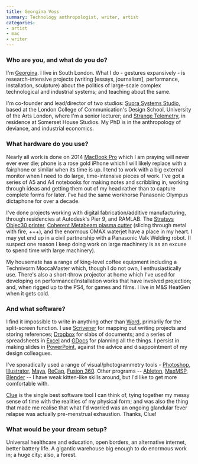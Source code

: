 ```yaml
---
title: Georgina Voss
summary: Technology anthropologist, writer, artist
categories:
- artist
- mac
- writer
---
```


### Who are you, and what do you do?

I'm [Georgina](http://georginavoss.com/ "Georgina's website."). I live in South London.  What I do - gestures expansively - is research-intensive projects (writing [essays, journalism], performance, installation, sculpture) about the politics of large-scale complex technological and industrial systems; and teaching about the same.
 
I'm co-founder and lead/director of two studios: [Supra Systems Studio](http://suprasystems.studio/ "A research group within the University of the Arts London."), based at the London College of Communication's Design School, University of the Arts London, where I'm a senior lecturer; and [Strange Telemetry](http://www.strangetelemetry.com/ "A research company in London."), in residence at Somerset House Studios. My PhD is in the anthropology of deviance, and industrial economics.

### What hardware do you use?

Nearly all work is done on 2014 [MacBook Pro][macbook-pro] which I am praying will never ever ever die; phone is a rose gold iPhone which I will likely replace with a fairphone or similar when its time is up. I tend to work with a big external monitor when I need to do large, time-intensive pieces of work. I've got a series of A5 and A4 notebooks for making notes and scribbling in, working through ideas and getting them out of my head rather than to capture complete forms for later. I've had the same workhorse Panasonic Olympus dictaphone for over a decade.
 
I've done projects working with digital fabrication/additive manufacturing, through residencies at Autodesk's Pier 9, and RAMLAB. The [Stratsys Objec30 printer][objet30-pro], [Coherent Metabeam plasma cutter][meta-4c] (slicing through metal with fire, +++), and the enormous OMAX waterjet have a place in my heart. I may yet end up in a civil partnership with a Panasonic Valk Welding robot. (I suspect one reason I keep doing work on large machinery is as an excuse to spend time with large machinery).  
 
My housemate has a range of king-level coffee equipment including a Technivorm MoccaMaster which, though I do not own, I enthusiastically use. There's also a short-throw projector at home which I've used for developing on performance/installation works that have involved projection; and, when rigged up to the PS4, for games and films. I live in M&S HeatGen when it gets cold.

### And what software?

I find it impossible to write in anything other than [Word][], primarily for the split-screen function. I use [Scrivener][] for mapping out writing projects and storing references; [Dropbox][] for slabs of documents; and a series of spreadsheets in [Excel][] and [GDocs][google-docs] for planning all the things. I persist in making slides in [PowerPoint][], against the advice and disappointment of my design colleagues.
 
I've sporadically used a range of visual/photogrammetry tools - [Photoshop][], [Illustrator][], [Maya][], [ReCap][], [Fusion 360][fusion-360]. Other programs -- [Ableton][live], [MaxMSP][max], [Blender][] -- I have weak kitten-like skills around, but I'd like to get more comfortable with.
 
[Clue][clue-ios] is the single best software tool I can think of, tying together my messy sense of time with the realities of my physical form; and was also the thing that made me realise that what I'd worried was an ongoing glandular fever relapse was actually pre-menstrual exhaustion. Thanks, Clue!

### What would be your dream setup?

Universal healthcare and education, open borders, an alternative internet, better battery life. A gigantic warehouse big enough to do enormous work in; a huge city; also, a forest.

[blender]: https://www.blender.org/ "A free, open-source 3D renderer."
[clue-ios]: https://itunes.apple.com/us/app/clue-health-period-tracker/id657189652 "A period and health tracking app."
[dropbox]: https://www.dropbox.com/ "Online syncing and storage."
[excel]: https://products.office.com/en-us/excel "A spreadsheet application."
[fusion-360]: https://www.autodesk.com/products/fusion-360/overview "Cloud-based CAD/CAM software."
[google-docs]: https://en.wikipedia.org/wiki/Google_Docs "A web-based office suite."
[illustrator]: https://www.adobe.com/products/illustrator.html "A vector graphics editor."
[live]: https://www.ableton.com/en/live/ "Musical creation software."
[macbook-pro]: https://www.apple.com/macbook-pro/ "A laptop."
[max]: https://cycling74.com/products/max/ "A visual programming environment."
[maya]: https://www.autodesk.com/products/maya/overview "3D animation software."
[meta-4c]: https://www.coherent.com/lasers/laser/meta-4c "A laser cutter."
[objet30-pro]: https://www.stratasys.com/3d-printers/objet30-pro "A 3D printer."
[photoshop]: https://www.adobe.com/products/photoshop.html "A bitmap image editor."
[powerpoint]: https://products.office.com/en-us/powerpoint "Presentation software."
[recap]: https://www.autodesk.com/products/recap/overview "3D model capturing software."
[scrivener]: http://literatureandlatte.com/scrivener.php "A Mac text editor aimed at writers."
[word]: https://products.office.com/en-us/word "A document editor."
